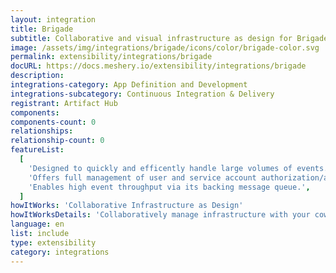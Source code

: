 ```yaml
---
layout: integration
title: Brigade
subtitle: Collaborative and visual infrastructure as design for Brigade
image: /assets/img/integrations/brigade/icons/color/brigade-color.svg
permalink: extensibility/integrations/brigade
docURL: https://docs.meshery.io/extensibility/integrations/brigade
description:
integrations-category: App Definition and Development
integrations-subcategory: Continuous Integration & Delivery
registrant: Artifact Hub
components:
components-count: 0
relationships:
relationship-count: 0
featureList:
  [
    'Designed to quickly and efficently handle large volumes of events.',
    'Offers full management of user and service account authorization/authentication.',
    'Enables high event throughput via its backing message queue.',
  ]
howItWorks: 'Collaborative Infrastructure as Design'
howItWorksDetails: 'Collaboratively manage infrastructure with your coworkers synchronously sharing the same designs.'
language: en
list: include
type: extensibility
category: integrations
---
```

